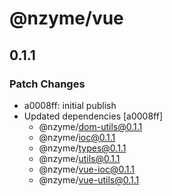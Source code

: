 # @nzyme/vue

## 0.1.1

### Patch Changes

- a0008ff: initial publish
- Updated dependencies [a0008ff]
    - @nzyme/dom-utils@0.1.1
    - @nzyme/ioc@0.1.1
    - @nzyme/types@0.1.1
    - @nzyme/utils@0.1.1
    - @nzyme/vue-ioc@0.1.1
    - @nzyme/vue-utils@0.1.1
